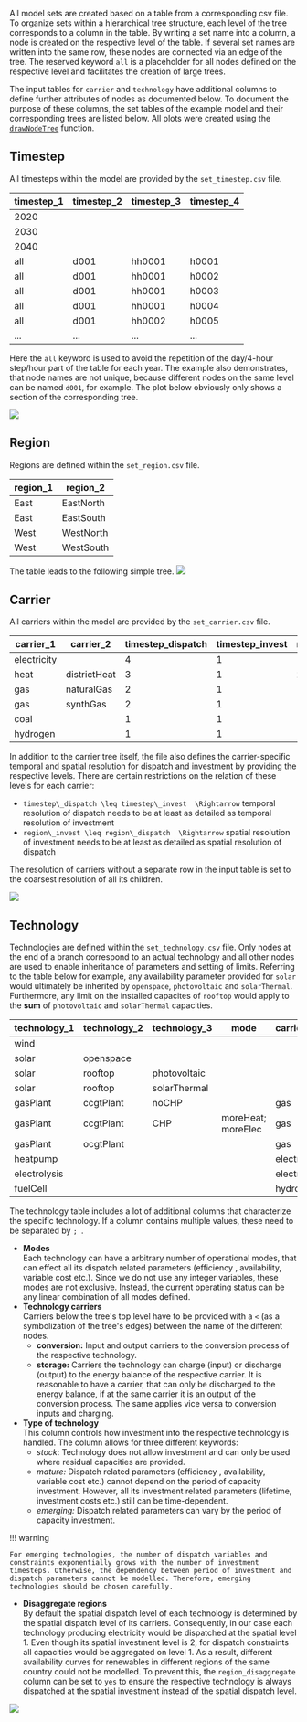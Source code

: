 
All model sets are created based on a table from a corresponding csv file. To organize sets within a hierarchical tree structure, each level of the tree corresponds to a column in the table. By writing a set name into a column, a node is created on the respective level of the table. If several set names are written into the same row, these nodes are connected via an edge of the tree. The reserved keyword `all` is a placeholder for all nodes defined on the respective level and facilitates the creation of large trees.

The input tables for `carrier` and `technology` have additional columns to define further attributes of nodes as documented below. To document the purpose of these columns, the set tables of the example model and their corresponding trees are listed below. All plots were created using the [`drawNodeTree`](@ref) function.
## Timestep
All timesteps within the model are provided by the `set_timestep.csv` file.

| timestep_1 | timestep_2 | timestep_3 | timestep_4 |
|------------|------------|------------|------------|
| 2020       |            |            |            |
| 2030       |            |            |            |
| 2040       |            |            |            |
| all        | d001       | hh0001     | h0001      |
| all        | d001       | hh0001     | h0002      |
| all        | d001       | hh0001     | h0003      |
| all        | d001       | hh0001     | h0004      |
| all        | d001       | hh0002     | h0005      |
| ...        | ...        | ...        | ...        |

Here the `all` keyword is used to avoid the repetition of the day/4-hour step/hour part of the table for each year. The example also demonstrates, that node names are not unique, because different nodes on the same level can be named `d001`, for example. The plot below obviously only shows a section of the corresponding tree.

![](assets/timestep.svg)
## Region
Regions are defined within the `set_region.csv` file.

| region_1 | region_2  |
|----------|-----------|
| East     | EastNorth |
| East     | EastSouth |
| West     | WestNorth |
| West     | WestSouth |

The table leads to the following simple tree.
![](assets/region.svg)
## Carrier
All carriers within the model are provided by the `set_carrier.csv` file.

| carrier_1   | carrier_2    | timestep_dispatch | timestep_invest | region_dispatch | region_invest |
|-------------|--------------|-------------------|-----------------|-----------------|---------------|
| electricity |              | 4                 | 1               | 1               | 2             |
| heat        | districtHeat | 3                 | 1               | 2               | 2             |
| gas         | naturalGas   | 2                 | 1               | 1               | 1             |
| gas         | synthGas     | 2                 | 1               | 1               | 1             |
| coal        |              | 1                 | 1               | 1               | 1             |
| hydrogen    |              | 1                 | 1               | 1               | 1             |

In addition to the carrier tree itself, the file also defines the carrier-specific temporal and spatial resolution for dispatch and investment by providing the respective levels. There are certain restrictions on the relation of these levels for each carrier:

* ``timestep\_dispatch \leq timestep\_invest  \Rightarrow`` temporal resolution of dispatch needs to be at least as detailed as temporal resolution of investment
* ``region\_invest \leq region\_dispatch  \Rightarrow`` spatial resolution of investment needs to be at least as detailed as spatial resolution of dispatch

The resolution of carriers without a separate row in the input table is set to the coarsest resolution of all its children.

![](assets/carrier.svg)
## Technology
Technologies are defined within the `set_technology.csv` file. Only nodes at the end of a branch correspond to an actual technology and all other nodes are used to enable inheritance of parameters and setting of limits. Referring to the table below for example, any availability parameter provided for `solar` would ultimately be inherited by `openspace`, `photovoltaic` and `solarThermal`. Furthermore, any limit on the installed capacites of `rooftop` would apply to the **sum** of `photovoltaic` and `solarThermal` capacities.

| technology_1 | technology_2 | technology_3 | mode               | carrier\_conversion\_in | carrier\_conversion\_out           | carrier\_stored\_in | carrier\_stored\_out | technology\_type | region\_disaggregate |
|--------------|--------------|--------------|--------------------|-----------------------|----------------------------------|-------------------|--------------------|-----------------|---------------------|
| wind         |              |              |                    |                       | electricity                      |                   |                    | mature          | yes                 |
| solar        | openspace    |              |                    |                       | electricity                      |                   |                    | mature          | yes                 |
| solar        | rooftop      | photovoltaic |                    |                       | electricity                      |                   | electricity        | mature          | yes                 |
| solar        | rooftop      | solarThermal |                    |                       | heat                             |                   | heat               | mature          | yes                 |
| gasPlant     | ccgtPlant    | noCHP        |                    | gas                   | electricity                      |                   |                    | stock           | no                  |
| gasPlant     | ccgtPlant    | CHP          | moreHeat; moreElec | gas                   | electricity; heat < districtHeat |                   |                    | mature          | no                  |
| gasPlant     | ocgtPlant    |              |                    | gas                   | electricity                      |                   |                    | mature          | no                  |
| heatpump     |              |              |                    | electricity           | heat                             |                   |                    | mature          | no                  |
| electrolysis |              |              |                    | electricity           | hydrogen                         |                   |                    | emerging        | no                  |
| fuelCell     |              |              |                    | hydrogen              | electricity; heat                |                   |                    | emerging        | no                  |

The technology table includes a lot of additional columns that characterize the specific technology. If a column contains multiple values, these need to be separated by `; `.

* **Modes**\
    Each technology can have a arbitrary number of operational modes, that can effect all its dispatch related parameters (efficiency , availability, variable cost etc.). Since we do not use any integer variables, these modes are not exclusive. Instead, the current operating status can be any linear combination of all modes defined.
* **Technology carriers**\
    Carriers below the tree's top level have to be provided with a ` < ` (as a symbolization of the tree's edges) between the name of the different nodes.
    - __conversion:__ Input and output carriers to the conversion process of the respective technology.
    - __storage:__ Carriers the technology can charge (input) or discharge (output) to the energy balance of the respective carrier. It is reasonable to have a carrier, that can only be discharged to the energy balance, if at the same carrier it is an output of the conversion process. The same applies vice versa to conversion inputs and charging.
* **Type of technology**\
    This column controls how investment into the respective technology is handled. The column allows for three different keywords:
    - *stock*: Technology does not allow investment and can only be used where residual capacities are provided.
    - *mature:* Dispatch related parameters (efficiency , availability, variable cost etc.) cannot depend on the period of capacity investment. However, all its investment related parameters (lifetime, investment costs etc.) still can be time-dependent.
    - *emerging:* Dispatch related parameters can vary by the period of capacity investment.

!!! warning

    For emerging technologies, the number of dispatch variables and constraints exponentially grows with the number of investment timesteps. Otherwise, the dependency between period of investment and dispatch parameters cannot be modelled. Therefore, emerging technologies should be chosen carefully.
* **Disaggregate regions**\
    By default the spatial dispatch level of each technology is determined by the spatial dispatch level of its carriers. Consequently, in our case each technology producing electricity would be dispatched at the spatial level 1. Even though its spatial investment level is 2, for dispatch constraints all capacities would be aggregated on level 1. As a result, different availability curves for renewables in different regions of the same country could not be modelled. To prevent this, the `region_disaggregate` column can be set to `yes` to ensure the respective technology is always dispatched at the spatial investment instead of the spatial dispatch level.

![](assets/technology.svg)
